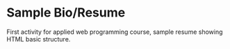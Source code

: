 # Sample Bio/Resume

First activity for applied web programming course, sample resume showing HTML basic structure.
